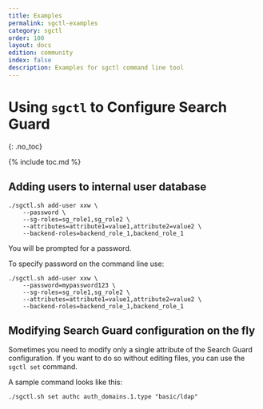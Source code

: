 ```yaml
---
title: Examples
permalink: sgctl-examples
category: sgctl
order: 100
layout: docs
edition: community
index: false
description: Examples for sgctl command line tool
---
```

<!---
Copyright 2020 floragunn GmbH
-->

# Using `sgctl` to Configure Search Guard
{: .no_toc}

{% include toc.md %}

## Adding users to internal user database

```
./sgctl.sh add-user xxw \
    --password \
    --sg-roles=sg_role1,sg_role2 \
    --attributes=attribute1=value1,attribute2=value2 \
    --backend-roles=backend_role_1,backend_role_1
```
You will be prompted for a password.

To specify password on the command line use:

```
./sgctl.sh add-user xxw \
    --password=mypassword123 \
    --sg-roles=sg_role1,sg_role2 \
    --attributes=attribute1=value1,attribute2=value2 \
    --backend-roles=backend_role_1,backend_role_1
```

## Modifying Search Guard configuration on the fly

Sometimes you need to modify only a single attribute of the Search Guard configuration. If you want to do so without editing files, you can use the `sgctl set` command.

A sample command looks like this:

```
./sgctl.sh set authc auth_domains.1.type "basic/ldap"
```
